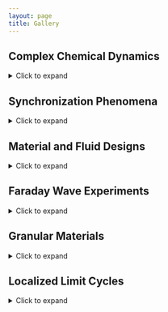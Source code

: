 ```yaml
---
layout: page
title: Gallery
---
```


## Complex Chemical Dynamics
<details>
  <summary>Click to expand</summary>
  <pre>
  <div class="left" style="width:200px; vertical-align:top; white-space:pre-wrap;">
    <img src="/assets/gallery/figures/nonnormal.gif" />
    <p>Transient growth due to non-normal chemical dynamics.</p>
  </div>

  <div class="right" style="width:400px; vertical-align:top; white-space:pre-wrap">
    <img src="/assets/gallery/figures/combustion.gif" />
    <p>Ignition in a combustion reation network.</p>
  </div>
  </pre>
</details>

## Synchronization Phenomena
<details>
	<summary>Click to expand</summary>
  <pre>
  <div class="left" style="width:200px; vertical-align:top; white-space:pre-wrap;">
    <img src="/assets/gallery/figures/spiral.gif" />
    <p>Frozen vortex chimera in the complex Ginzburg-Landau equation.</p>
  </div>

  <div class="right" style="width:400px; vertical-align:top; white-space:pre-wrap">
    <img src="/assets/gallery/figures/switching.gif" />
    <p>Critical switching chimera in coupled rings optical oscillators.</p>
  </div>
  </pre>

</details>


## Material and Fluid Designs
<details>
	<summary>Click to expand</summary>
  <pre>
  <div class="left" style="width:300px; vertical-align:top; white-space:pre-wrap;">
    <img src="/assets/gallery/figures/metamaterials.gif" />
    <p>Metamaterials exhibiting inverted compressibility transitions.</p>
  </div>

  <div class="right" style="width:300px; vertical-align:top; white-space:pre-wrap">
    <img src="/assets/gallery/figures/blowup.gif" />
    <p>Jet formation in a thin fluid film up under thermocapillary driving.</p>
  </div>
  </pre>

</details>

## Faraday Wave Experiments
<details>
	<summary>Click to expand</summary>
  <pre>
  <div class="left" style="width:200px; vertical-align:top; white-space:pre-wrap;">
    <img src="/assets/gallery/unpublished/cylinder4_square.gif" />
    <p>Classical Faraday waves in a cylindrical dish.</p>
  </div>

  <div class="right" style="width:400px; vertical-align:top; white-space:pre-wrap">
    <img src="/assets/gallery/unpublished/1dvid_short.gif" />
    <p>Farday waves in an ant-farm geometry, with interface evolution extracted by computer-vision processing.</p>
  </div>
  </pre>

</details>


## Granular Materials
<details>
	<summary>Click to expand</summary>
  <pre>
  <div class="left" style="width:350px; vertical-align:top; white-space:pre-wrap;">
    <img src="/assets/gallery/unpublished/9animation.gif" />
    <p>A gas of soft spheres near the jamming transition.</p>
  </div>

  <div class="right" style="width:250px; vertical-align:top; white-space:pre-wrap">
    <img src="/assets/gallery/unpublished/intruders.gif" />
    <p>Particle tracking of large defects in a granular material medium driven by vibrations. Courtesy of Joseph Williams. </p>
  </div>
  </pre>

</details>

## Localized Limit Cycles
<details>
	<summary>Click to expand</summary>
  <pre>
  <img src="/assets/gallery/unpublished/solitons.gif" />
  <p>Localized oscillatory states connecting limit cycles and invariant tori.</p>
  </pre>

</details>
